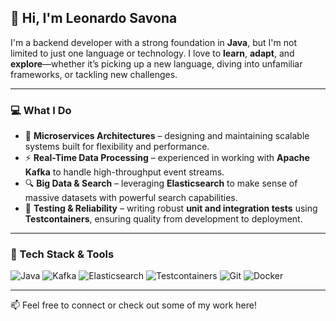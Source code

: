 ## 👋 Hi, I'm Leonardo Savona

I'm a backend developer with a strong foundation in **Java**, but I'm not limited to just one language or technology. I love to **learn**, **adapt**, and **explore**—whether it’s picking up a new language, diving into unfamiliar frameworks, or tackling new challenges.

---

### 💻 What I Do

- 🔁 **Microservices Architectures** – designing and maintaining scalable systems built for flexibility and performance.
- ⚡ **Real-Time Data Processing** – experienced in working with **Apache Kafka** to handle high-throughput event streams.
- 🔍 **Big Data & Search** – leveraging **Elasticsearch** to make sense of massive datasets with powerful search capabilities.
- 🧪 **Testing & Reliability** – writing robust **unit and integration tests** using **Testcontainers**, ensuring quality from development to deployment.

---

### 🚀 Tech Stack & Tools

![Java](https://img.shields.io/badge/Java-ED8B00?style=for-the-badge&logo=java&logoColor=white)
![Kafka](https://img.shields.io/badge/Kafka-231F20?style=for-the-badge&logo=apache-kafka&logoColor=white)
![Elasticsearch](https://img.shields.io/badge/Elasticsearch-005571?style=for-the-badge&logo=elasticsearch&logoColor=white)
![Testcontainers](https://img.shields.io/badge/Testcontainers-54BA4F?style=for-the-badge&logo=docker&logoColor=white)
![Git](https://img.shields.io/badge/Git-F05032?style=for-the-badge&logo=git&logoColor=white)
![Docker](https://img.shields.io/badge/Docker-2496ED?style=for-the-badge&logo=docker&logoColor=white)

---

📫 Feel free to connect or check out some of my work here!
